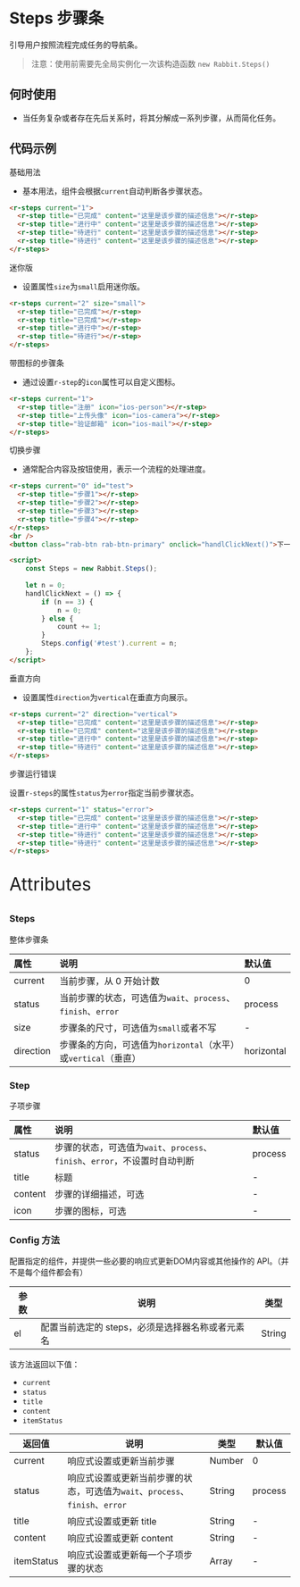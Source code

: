 # Steps 步骤条

引导用户按照流程完成任务的导航条。

> 注意：使用前需要先全局实例化一次该构造函数  `new Rabbit.Steps()`

## 何时使用

- 当任务复杂或者存在先后关系时，将其分解成一系列步骤，从而简化任务。

## 代码示例

基础用法

- 基本用法，组件会根据`current`自动判断各步骤状态。

```html
<r-steps current="1">
  <r-step title="已完成" content="这里是该步骤的描述信息"></r-step>
  <r-step title="进行中" content="这里是该步骤的描述信息"></r-step>
  <r-step title="待进行" content="这里是该步骤的描述信息"></r-step>
  <r-step title="待进行" content="这里是该步骤的描述信息"></r-step>
</r-steps>
```

迷你版

- 设置属性`size`为`small`启用迷你版。

```html
<r-steps current="2" size="small">
  <r-step title="已完成"></r-step>
  <r-step title="已完成"></r-step>
  <r-step title="进行中"></r-step>
  <r-step title="待进行"></r-step>
</r-steps>
```

带图标的步骤条

- 通过设置`r-step`的`icon`属性可以自定义图标。

```html
<r-steps current="1">
  <r-step title="注册" icon="ios-person"></r-step>
  <r-step title="上传头像" icon="ios-camera"></r-step>
  <r-step title="验证邮箱" icon="ios-mail"></r-step>
</r-steps>
```

切换步骤

- 通常配合内容及按钮使用，表示一个流程的处理进度。

```html
<r-steps current="0" id="test">
  <r-step title="步骤1"></r-step>
  <r-step title="步骤2"></r-step>
  <r-step title="步骤3"></r-step>
  <r-step title="步骤4"></r-step>
</r-steps>
<br />
<button class="rab-btn rab-btn-primary" onclick="handlClickNext()">下一步</button>

<script>
	const Steps = new Rabbit.Steps();
    
    let n = 0;
    handlClickNext = () => {
        if (n == 3) {
            n = 0;
        } else {
            count += 1;
        }
        Steps.config('#test').current = n;
    };
</script>
```

垂直方向

- 设置属性`direction`为`vertical`在垂直方向展示。

```html
<r-steps current="2" direction="vertical">
  <r-step title="已完成" content="这里是该步骤的描述信息"></r-step>
  <r-step title="已完成" content="这里是该步骤的描述信息"></r-step>
  <r-step title="进行中" content="这里是该步骤的描述信息"></r-step>
  <r-step title="待进行" content="这里是该步骤的描述信息"></r-step>
</r-steps>
```

步骤运行错误

设置`r-steps`的属性`status`为`error`指定当前步骤状态。

```html
<r-steps current="1" status="error">
  <r-step title="已完成" content="这里是该步骤的描述信息"></r-step>
  <r-step title="进行中" content="这里是该步骤的描述信息"></r-step>
  <r-step title="待进行" content="这里是该步骤的描述信息"></r-step>
  <r-step title="待进行" content="这里是该步骤的描述信息"></r-step>
</r-steps>
```

<p style="font-size: 32px">Attributes</p>

### Steps

整体步骤条

| 属性      | 说明                                                         | 默认值     |
| :-------- | :----------------------------------------------------------- | :--------- |
| current   | 当前步骤，从 0 开始计数                                      | 0          |
| status    | 当前步骤的状态，可选值为`wait`、`process`、`finish`、`error` | process    |
| size      | 步骤条的尺寸，可选值为`small`或者不写                        | -          |
| direction | 步骤条的方向，可选值为`horizontal`（水平）或`vertical`（垂直） | horizontal |

### Step

子项步骤

| 属性    | 说明                                                         | 默认值  |
| :------ | :----------------------------------------------------------- | :------ |
| status  | 步骤的状态，可选值为`wait`、`process`、`finish`、`error`，不设置时自动判断 | process |
| title   | 标题                                                         | -       |
| content | 步骤的详细描述，可选                                         | -       |
| icon    | 步骤的图标，可选                                             | -       |

### Config  方法

配置指定的组件，并提供一些必要的响应式更新DOM内容或其他操作的 API。（并不是每个组件都会有）

| 参数 | 说明                                             | 类型   |
| ---- | ------------------------------------------------ | ------ |
| el   | 配置当前选定的 steps，必须是选择器名称或者元素名 | String |

该方法返回以下值：

- `current`
- `status`
- `title`
- `content`
- `itemStatus`

| 返回值     | 说明                                                         | 类型          | 默认值  |
| ---------- | ------------------------------------------------------------ | ------------- | ------- |
| current    | 响应式设置或更新当前步骤                                     | Number        | 0       |
| status     | 响应式设置或更新当前步骤的状态，可选值为`wait`、`process`、`finish`、`error` | String        | process |
| title      | 响应式设置或更新 title                                       | String        | -       |
| content    | 响应式设置或更新 content                                     | String        | -       |
| itemStatus | 响应式设置或更新每一个子项步骤的状态                         | Array<string> | -       |
